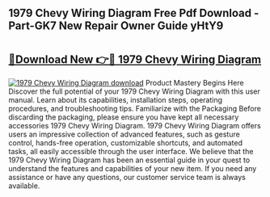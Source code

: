 ## 1979 Chevy Wiring Diagram Free Pdf Download - Part-GK7 New Repair Owner Guide yHtY9

# <h2><a href="http://dfqjuuu.blite.top/?on=1979+Chevy+Wiring+Diagram">🔗Download New 👉🔴 1979 Chevy Wiring Diagram</a></h2>

[![1979 Chevy Wiring Diagram download](https://i.imgur.com/lujVjoI.png)](http://dfqjuuu.blite.top/?on=1979+Chevy+Wiring+Diagram)
Product Mastery Begins Here Discover the full potential of your 1979 Chevy Wiring Diagram with this user manual. Learn about its capabilities, installation steps, operating procedures, and troubleshooting tips. Familiarize with the Packaging Before discarding the packaging, please ensure you have kept all necessary accessories 1979 Chevy Wiring Diagram. 1979 Chevy Wiring Diagram offers users an impressive collection of advanced features, such as gesture control, hands-free operation, customizable shortcuts, and automated tasks, all easily accessible through the user interface. We believe that the 1979 Chevy Wiring Diagram has been an essential guide in your quest to understand the features and capabilities of your new item. If you need any assistance or have any questions, our customer service team is always available.
